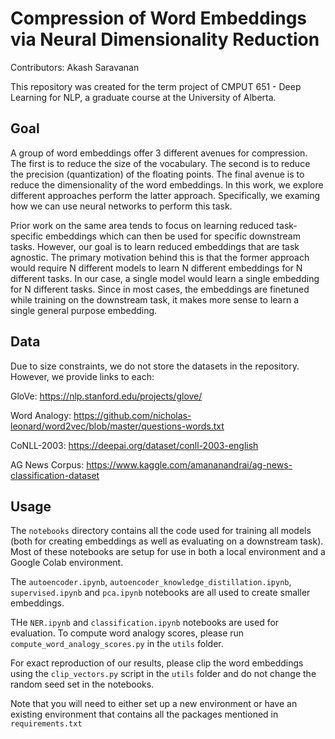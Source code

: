 # Compression of Word Embeddings via Neural Dimensionality Reduction

Contributors: Akash Saravanan

This repository was created for the term project of CMPUT 651 - Deep Learning for NLP, a graduate course at the University of Alberta.

## Goal

A group of word embeddings offer 3 different avenues for compression. The first is to reduce the size of the vocabulary. The second is to reduce the precision (quantization) of the floating points. The final avenue is to reduce the dimensionality of the word embeddings. In this work, we explore different approaches perform the latter approach. Specifically, we examing how we can use neural networks to perform this task.

Prior work on the same area tends to focus on learning reduced task-specific embeddings which can then be used for specific downstream tasks. However, our goal is to learn reduced embeddings that are task agnostic. The primary motivation behind this is that the former approach would require N different models to learn N different embeddings for N different tasks. In our case, a single model would learn a single embedding for N different tasks. Since in most cases, the embeddings are finetuned while training on the downstream task, it makes more sense to learn a single general purpose embedding.

## Data

Due to size constraints, we do not store the datasets in the repository. However, we provide links to each:

GloVe: https://nlp.stanford.edu/projects/glove/

Word Analogy: https://github.com/nicholas-leonard/word2vec/blob/master/questions-words.txt

CoNLL-2003: https://deepai.org/dataset/conll-2003-english

AG News Corpus: https://www.kaggle.com/amananandrai/ag-news-classification-dataset

## Usage

The `notebooks` directory contains all the code used for training all models (both for creating embeddings as well as evaluating on a downstream task). Most of these notebooks are setup for use in both a local environment and a Google Colab environment. 

The `autoencoder.ipynb`, `autoencoder_knowledge_distillation.ipynb`, `supervised.ipynb` and `pca.ipynb` notebooks are all used to create smaller embeddings. 

THe `NER.ipynb` and `classification.ipynb` notebooks are used for evaluation. To compute word analogy scores, please run `compute_word_analogy_scores.py` in the `utils` folder. 

For exact reproduction of our results, please clip the word embeddings using the `clip_vectors.py` script in the `utils` folder and do not change the random seed set in the notebooks.

Note that you will need to either set up a new environment or have an existing environment that contains all the packages mentioned in `requirements.txt`